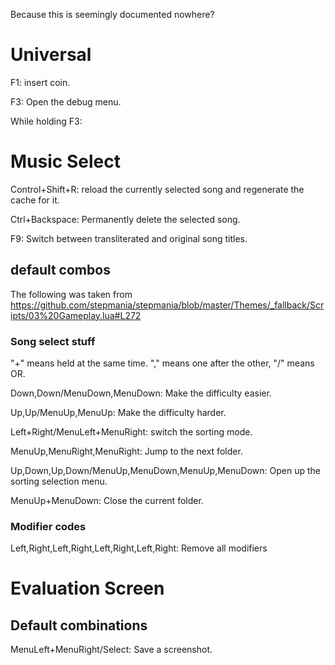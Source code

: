 Because this is seemingly documented nowhere?

# Universal
F1: insert coin.

F3: Open the debug menu.

While holding F3:

# Music Select
Control+Shift+R: reload the currently selected song and regenerate the cache for it.

Ctrl+Backspace: Permanently delete the selected song.

F9: Switch between transliterated and original song titles.
## default combos
The following was taken from https://github.com/stepmania/stepmania/blob/master/Themes/_fallback/Scripts/03%20Gameplay.lua#L272

### Song select stuff
"+" means held at the same time. "," means one after the other, "/" means OR.

Down,Down/MenuDown,MenuDown: Make the difficulty easier.

Up,Up/MenuUp,MenuUp: Make the difficulty harder.

Left+Right/MenuLeft+MenuRight: switch the sorting mode.

MenuUp,MenuRight,MenuRight: Jump to the next folder.

Up,Down,Up,Down/MenuUp,MenuDown,MenuUp,MenuDown: Open up the sorting selection menu.

MenuUp+MenuDown: Close the current folder.
### Modifier codes
Left,Right,Left,Right,Left,Right,Left,Right: Remove all modifiers

# Evaluation Screen

## Default combinations

MenuLeft+MenuRight/Select: Save a screenshot.